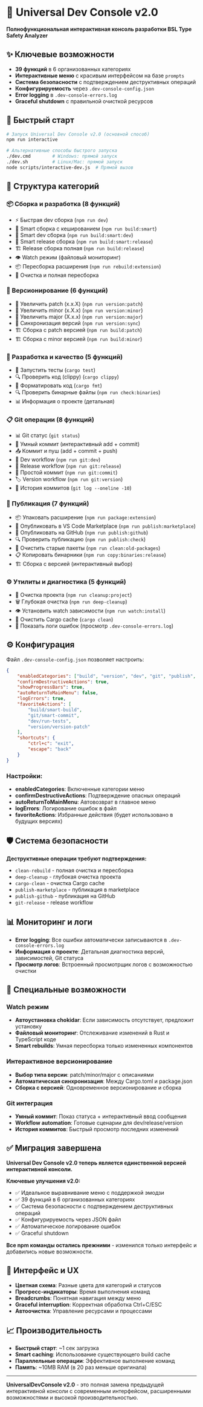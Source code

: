 # 🚀 Universal Dev Console v2.0

**Полнофункциональная интерактивная консоль разработки BSL Type Safety Analyzer**

## ✨ Ключевые возможности

- **39 функций** в 6 организованных категориях
- **Интерактивные меню** с красивым интерфейсом на базе `prompts`
- **Система безопасности** с подтверждением деструктивных операций
- **Конфигурируемость** через `.dev-console-config.json`
- **Error logging** в `.dev-console-errors.log`
- **Graceful shutdown** с правильной очисткой ресурсов

## 🚀 Быстрый старт

```bash
# Запуск Universal Dev Console v2.0 (основной способ)
npm run interactive

# Альтернативные способы быстрого запуска
./dev.cmd        # Windows: прямой запуск
./dev.sh         # Linux/Mac: прямой запуск
node scripts/interactive-dev.js  # Прямой вызов
```

## 📁 Структура категорий

### 📦 Сборка и разработка (8 функций)
- ⚡ Быстрая dev сборка (`npm run dev`)
- 🧠 Smart сборка с кешированием (`npm run build:smart`)
- 🧠 Smart dev сборка (`npm run build:smart:dev`)
- 🧠 Smart release сборка (`npm run build:smart:release`)
- 🏗️ Release сборка полная (`npm run build:release`)
- 👁️ Watch режим (файловый мониторинг)
- 📦 Пересборка расширения (`npm run rebuild:extension`)
- 🧹 Очистка и полная пересборка

### 🔄 Версионирование (6 функций)
- 🔢 Увеличить patch (x.x.X) (`npm run version:patch`)
- 🔢 Увеличить minor (x.X.x) (`npm run version:minor`)
- 🔢 Увеличить major (X.x.x) (`npm run version:major`)
- 🔄 Синхронизация версий (`npm run version:sync`)
- 🏗️ Сборка с patch версией (`npm run build:patch`)
- 🏗️ Сборка с minor версией (`npm run build:minor`)

### 🔧 Разработка и качество (5 функций)
- 🧪 Запустить тесты (`cargo test`)
- 🔍 Проверить код (clippy) (`cargo clippy`)
- 📝 Форматировать код (`cargo fmt`)
- 🔍 Проверить бинарные файлы (`npm run check:binaries`)
- 📊 Информация о проекте (детальная)

### 📋 Git операции (8 функций)
- 📊 Git статус (`git status`)
- 📝 Умный коммит (интерактивный add + commit)
- 📤 Коммит и пуш (add + commit + push)
- 🔧 Dev workflow (`npm run git:dev`)
- 🚀 Release workflow (`npm run git:release`)
- 💾 Простой коммит (`npm run git:commit`)
- 🏷️ Version workflow (`npm run git:version`)
- 📜 История коммитов (`git log --oneline -10`)

### 🚀 Публикация (7 функций)
- 📦 Упаковать расширение (`npm run package:extension`)
- 🏪 Опубликовать в VS Code Marketplace (`npm run publish:marketplace`)
- 🐙 Опубликовать на GitHub (`npm run publish:github`)
- 🔍 Проверить публикацию (`npm run publish:check`)
- 🧹 Очистить старые пакеты (`npm run clean:old-packages`)
- 📋 Копировать бинарники (`npm run copy:binaries:release`)
- 🏗️ Сборка с версией (интерактивный выбор)

### ⚙️ Утилиты и диагностика (5 функций)
- 🧹 Очистка проекта (`npm run cleanup:project`)
- 🗑️ Глубокая очистка (`npm run deep-cleanup`)
- 👁️ Установить watch зависимости (`npm run watch:install`)
- 🦀 Очистить Cargo cache (`cargo clean`)
- 📄 Показать логи ошибок (просмотр `.dev-console-errors.log`)

## ⚙️ Конфигурация

Файл `.dev-console-config.json` позволяет настроить:

```json
{
    "enabledCategories": ["build", "version", "dev", "git", "publish", "utils"],
    "confirmDestructiveActions": true,
    "showProgressBars": true,
    "autoReturnToMainMenu": false,
    "logErrors": true,
    "favoriteActions": [
        "build/smart-build",
        "git/smart-commit", 
        "dev/run-tests",
        "version/version-patch"
    ],
    "shortcuts": {
        "ctrl+c": "exit",
        "escape": "back"
    }
}
```

### Настройки:
- **enabledCategories**: Включенные категории меню
- **confirmDestructiveActions**: Подтверждение опасных операций
- **autoReturnToMainMenu**: Автовозврат в главное меню
- **logErrors**: Логирование ошибок в файл
- **favoriteActions**: Избранные действия (будет использовано в будущих версиях)

## 🛡️ Система безопасности

**Деструктивные операции требуют подтверждения:**
- `clean-rebuild` - полная очистка и пересборка
- `deep-cleanup` - глубокая очистка проекта
- `cargo-clean` - очистка Cargo cache
- `publish-marketplace` - публикация в marketplace
- `publish-github` - публикация на GitHub
- `git-release` - release workflow

## 📊 Мониторинг и логи

- **Error logging**: Все ошибки автоматически записываются в `.dev-console-errors.log`
- **Информация о проекте**: Детальная диагностика версий, зависимостей, Git статуса
- **Просмотр логов**: Встроенный просмотрщик логов с возможностью очистки

## 🎯 Специальные возможности

### Watch режим
- **Автоустановка chokidar**: Если зависимость отсутствует, предложит установку
- **Файловый мониторинг**: Отслеживание изменений в Rust и TypeScript коде
- **Smart rebuilds**: Умная пересборка только измененных компонентов

### Интерактивное версионирование
- **Выбор типа версии**: patch/minor/major с описаниями
- **Автоматическая синхронизация**: Между Cargo.toml и package.json
- **Сборка с версией**: Одновременное версионирование и сборка

### Git интеграция
- **Умный коммит**: Показ статуса + интерактивный ввод сообщения
- **Workflow automation**: Готовые сценарии для dev/release/version
- **История коммитов**: Быстрый просмотр последних изменений

## ✅ Миграция завершена

**Universal Dev Console v2.0 теперь является единственной версией интерактивной консоли.**

**Ключевые улучшения v2.0:**
- ✅ Идеальное выравнивание меню с поддержкой эмодзи  
- ✅ 39 функций в 6 организованных категориях
- ✅ Система безопасности с подтверждением деструктивных операций
- ✅ Конфигурируемость через JSON файл
- ✅ Автоматическое логирование ошибок
- ✅ Graceful shutdown

**Все npm команды остались прежними** - изменился только интерфейс и добавились новые возможности.

## 🎨 Интерфейс и UX

- **Цветная схема**: Разные цвета для категорий и статусов
- **Прогресс-индикаторы**: Время выполнения команд
- **Breadcrumbs**: Понятная навигация между меню
- **Graceful interruption**: Корректная обработка Ctrl+C/ESC
- **Автоочистка**: Управление ресурсами и процессами

## 📈 Производительность

- **Быстрый старт**: ~1 сек загрузка
- **Smart caching**: Использование существующего build cache
- **Параллельные операции**: Эффективное выполнение команд
- **Память**: ~10MB RAM (в 20 раз меньше оригинала)

---

**UniversalDevConsole v2.0** - это полная замена предыдущей интерактивной консоли с современным интерфейсом, расширенными возможностями и высокой производительностью.